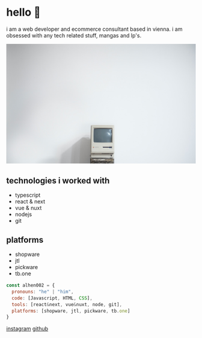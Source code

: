  # hello 👋

 i am a web developer and ecommerce consultant based in vienna. i am obsessed with any tech related stuff, mangas and lp's.


![i love vintage computers](federica-galli-aiqKc07b5PA-unsplash.jpg)
 ## technologies i worked with

 - typescript
 - react & next
 - vue & nuxt
 - nodejs
 - git

## platforms

- shopware
- jtl
- pickware
- tb.one

```javascript
const alhen002 = {
  pronouns: "he" | "him",
  code: [Javascript, HTML, CSS],
  tools: [react&next, vue&nuxt, node, git],
  platforms: [shopware, jtl, pickware, tb.one]
}
```

 

 [instagram](https://www.instagram.com/alhen002)
 [github](https://www.github.com/alhen002)
 
